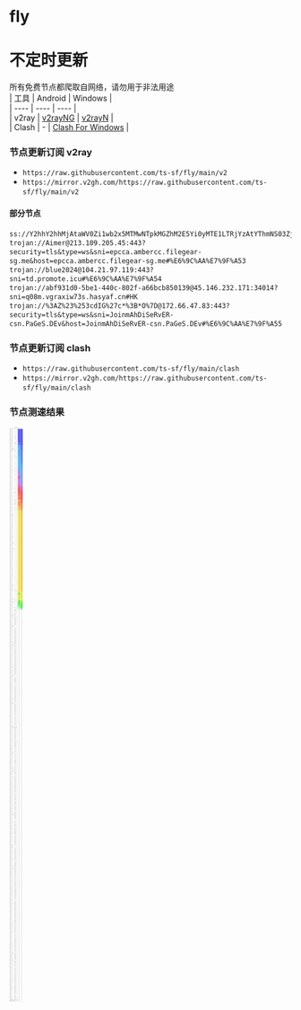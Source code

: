 # fly
# 不定时更新
所有免费节点都爬取自网络，请勿用于非法用途  
|  工具  | Android  | Windows  |  
|  ----  | ----   | ----  |  
| v2ray  | [v2rayNG](https://github.com/2dust/v2rayNG/releases) | [v2rayN](https://github.com/2dust/v2rayN/releases) |  
| Clash  | - | [Clash For Windows](https://github.com/2dust/clashN/releases) | 
  
### 节点更新订阅  v2ray
- `https://raw.githubusercontent.com/ts-sf/fly/main/v2`  
- `https://mirror.v2gh.com/https://raw.githubusercontent.com/ts-sf/fly/main/v2`  

#### 部分节点  
``` 
ss://Y2hhY2hhMjAtaWV0Zi1wb2x5MTMwNTpkMGZhM2E5Yi0yMTE1LTRjYzAtYThmNS03ZjRmN2NhZjZlYzE=@85.90.207.153:8080#%E6%9C%AA%E7%9F%A52
trojan://Aimer@213.109.205.45:443?security=tls&type=ws&sni=epcca.ambercc.filegear-sg.me&host=epcca.ambercc.filegear-sg.me#%E6%9C%AA%E7%9F%A53
trojan://blue2024@104.21.97.119:443?sni=td.promote.icu#%E6%9C%AA%E7%9F%A54
trojan://abf931d0-5be1-440c-802f-a66bcb850139@45.146.232.171:34014?sni=q08m.vgraxiw73s.hasyaf.cn#HK
trojan://%3AZ%23%253cdIG%27c*%3B*O%7D@172.66.47.83:443?security=tls&type=ws&sni=JoinmAhDiSeRvER-csn.PaGeS.DEv&host=JoinmAhDiSeRvER-csn.PaGeS.DEv#%E6%9C%AA%E7%9F%A55
```
### 节点更新订阅  clash
- `https://raw.githubusercontent.com/ts-sf/fly/main/clash`  
- `https://mirror.v2gh.com/https://raw.githubusercontent.com/ts-sf/fly/main/clash`  

### 节点测速结果
![image](traffic.png)
